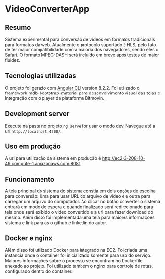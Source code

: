 # VideoConverterApp

## Resumo
Sistema experimental para conversão de vídeos em formatos tradicionais para formatos da web. 
Atualmente o protocolo suportado é HLS, pelo fato de ter maior compatibilidade com a maioria dos navegadores, sendo eles o Safari. O formato MPEG-DASH será incluído em breve após testes de maior fluidez.

## Tecnologias utilizadas

O projeto foi gerado com [Angular CLI](https://github.com/angular/angular-cli) version 8.2.2.
Foi utilizado o framework mdb-bootstrap-material para desenvolvimento visual das telas e integração com o player da plataforma Bitmovin.


## Development server

Execute na pasta no projeto `ng serve` for usar o modo dev. Navegue até a url `http://localhost:4200/`.

## Uso em produção

A url para utilização da sistema em produção é http://ec2-3-208-10-49.compute-1.amazonaws.com:8081

## Funcionamento
A tela principal do sistema do sistema constia em dois opções de escolha para conversãp: Uma para usar URL do arquivo de video e
e outra para carregar um arquivo do computador. Ao clicar no botão converter o sistema entrará em modo de espera e quando finalizado será
redirecionado para tela onde será exibido o video convertido e a url para fazer download do mesmo.
Além disso foi implementada uma tela para maiores informações sistema e link para as o github e linkedin do autor.

## Docker e nginx

Além disso foi utilizado Docker para integrado na EC2. Foi criada uma instancia onde o container foi inicializado somente para uso do serviço. 
Maiores informações sobre o processo se encontram no Dockerfile anexado ao projeto. Foi utilizado também o nginx para controle de rotas, configurado 
dentro do container.
